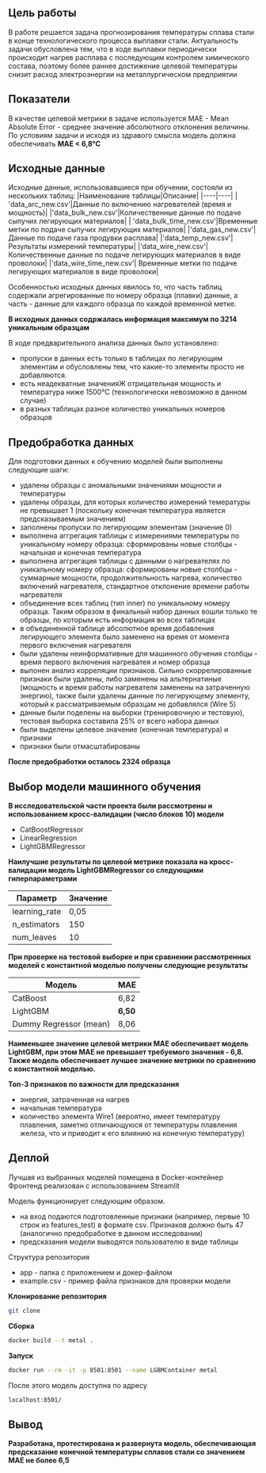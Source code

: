 ## Цель работы

В работе решается задача прогнозирования температуры сплава стали в конце технологического процесса выплавки стали. Актуальность задачи обусловлена тем, что в ходе выплавки периодически происходит нагрев расплава с последующим контролем химического состава, поэтому более раннее достижение целевой температуры снизит расход электроэнергии на металлургическом предприятии

## Показатели

В качестве целевой метрики в задаче используется MAE - Mean Absolute Error - среднее значение абсолютного отклонения величины. По условиям задачи и исходя из здравого смысла модель должна обеспечивать **MAE < 6,8°C**

## Исходные данные

Исходные данные, использовавшиеся при обучении, состояли из нескольких таблиц:
|Наименование таблицы|Описание|
|----|----|
| 'data_arc_new.csv'|Данные по включению нагревателей (время и мощность)|
|'data_bulk_new.csv'|Количественные данные по подаче сыпучих легирующих материалов|
| 'data_bulk_time_new.csv'|Временные метки по подаче сыпучих легирующих материалов|
|'data_gas_new.csv'|Данные по подаче газа продувки расплава|
|'data_temp_new.csv'|Результаты измерений температуры|
|'data_wire_new.csv'|Количественные данные по подаче легирующих материалов в виде проволоки|
|'data_wire_time_new.csv'| Временные метки по подаче легирующих материалов в виде проволоки|

Особенностью исходных данных явилось то, что часть таблиц содержали агрегированные по номеру образца (плавки) данные, а часть - данные для каждого образца по каждой временной метке. 

**В исходных данных содржалась информация максимум по 3214 уникальным образцам**

В ходе предварительного анализа данных было установлено:
- пропуски в данных есть только в таблицах по легирующим элементам и обусловлены тем, что какие-то элементы просто не добавляются.
- есть неадекватные значенияЖ отрицательная мощность и температура ниже 1500°C (технологически невозможно в данном случае)
- в разных таблицах разное количество уникальных номеров образцов


## Предобработка данных

Для подготовки данных к обучению моделей были выполнены следующие шаги:
- удалены образцы с аномальными значениями мощности и температуры
- удалены образцы, для которых количество измерений темературы не превышает 1 (поскольку конечная температура является предсказываемым значением)
- заполнены пропуски по легирующим элементам (значение 0)
- выполнена аггрегация таблицы с измерениями температуры по уникальному номеру образца: сформированы новые столбцы - начальная и конечная температура
- выполнена аггрегация таблицы с данными о нагревателях по уникальному номеру образца: сформированы новые столбцы - суммарные мощности, продолжительность нагрева, количество включений нагревателя, стандартное отклонение времени работы нагревателя
- объединение всех таблиц (тип inner) по уникальному номеру образца. Таким образом в финальный набор данных вошли только те образцы, по которым есть информация во всех таблицах
- в объединенной таблице абсолютное время добавления легирующего элемента было заменено на время от момента первого включения нагревателя
- были удалены неинформативные для машинного обучения столбцы - время первого включения нагреватея и номер образца
- выпонен анализ корреляции признаков. Сильно скоррелированные признаки были удалены, либо заменены на альтернатиные (мощность и время работы нагревателя заменены на затраченную энергию), также были удалены данные по легирующему элементу, который к рассматриваемым образцам не добавлялся (Wire 5)
- данные были поделены на выборки (тренировочную и тестовую), тестовая выборка составила 25% от всего набора данных
- были выделены целевое значение (конечная температура) и признаки
- признаки были отмасштабированы

**После предобработки осталось 2324 образца**

## Выбор модели машинного обучения

**В исследовательской части проекта были рассмотрены и использованием кросс-валидации (число блоков 10) модели**

- CatBoostRegressor
- LinearRegression
- LightGBMRegressor

**Наилучшие результаты по целевой метрике показала на кросс-валидации модель LightGBMRegressor со следующими гиперпараметрами**

|Параметр|Значение|
|---|---|
|learning_rate|0,05|
|n_estimators|150|
|num_leaves|10|

**При проверке на тестовой выборке и при сравнении рассмотренных моделей с константной моделью получены следующие результаты**

|Модель|MAE|
| ---| ---|
|CatBoost|6,82|
|LightGBM|**6,50**|
|Dummy Regressor (mean) |8,06|

**Наименьшее значение целевой метрики MAE обеспечивает модель LightGBM, при этом МАЕ не превышает требуемого значения - 6,8.
Также модель обеспечивает лучшее значение метрики по сравнению с константной моделью.**

**Топ-3 признаков по важности для предсказания**

- энергия, затраченная на нагрев
- начальная температура
- количество элемента Wire1 (вероятно, имеет температуру плавления, заметно отличающуюся от температуры плавления железа, что и приводит к его влиянию на конечную температуру)

## Деплой

Лучшая из выбранных моделей помещена в Docker-контейнер
Фронтенд реализован с использованием Streamlit

Модель функционирует следующим образом.
- на вход подаются подготовленные признаки (например, первые 10 строк из features_test) в формате csv. Признаков должно быть 47 (аналогично предобработке в данном исследовании)
- предсказания модели выводятся пользователю в виде таблицы


Структура репозитория
- app - папка с приложением и докер-файлом
- example.csv - пример файла признаков для проверки модели

**Клонирование репозитория**
```bash
git clone
```

**Сборка**
```bash
docker build --t metal .
```
**Запуск**
```bash
docker run --rm -it -p 8501:8501 --name LGBMContainer metal
```

После этого модель доступна по адресу 
```bash
localhost:8501/
```

## Вывод

**Разработана, протестирована и развернута модель, обеспечивающая предсказание конечной температуры сплавов стали со значением МАЕ не более 6,5**